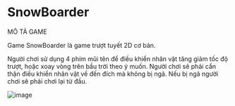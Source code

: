 # SnowBoarder
MÔ TẢ GAME

Game SnowBoarder là game trượt tuyết 2D cơ bản. 

Người chơi sử dụng 4 phím mũi tên để điều khiển nhân vật tăng giảm tốc độ trượt, hoặc xoay vòng trên bầu trời theo ý muốn. Người chơi sẽ phải cẩn thận điều khiển nhân vật về đến đích mà không bị ngã. Nếu bị ngã người chơi sẽ phải chơi lại từ đầu.

![image](https://user-images.githubusercontent.com/64058835/227770947-ac3f8d9a-c576-4088-8873-56908068df27.png)
